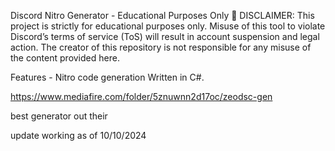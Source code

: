 Discord Nitro Generator - Educational Purposes Only
🚨 DISCLAIMER:
This project is strictly for educational purposes only. Misuse of this tool to violate Discord’s terms of service (ToS) will result in account suspension and legal action. The creator of this repository is not responsible for any misuse of the content provided here.

Features - 
Nitro code generation
Written in C#.


https://www.mediafire.com/folder/5znuwnn2d17oc/zeodsc-gen

best generator out their

update working as of 10/10/2024
